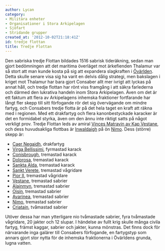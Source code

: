 ```yaml
---
author: Lycan
category:
- Militära enheter
- Organisationer i Stora Arkipelagen
- Sjöfart
- Stridande grupper
created_at: '2012-10-02T21:18:41Z'
id: tredje flottan
title: Tredje Flottan
---
```

Den sabriska tredje Flottan bildades 1516 sabrisk tideräkning, sedan man gjort bedömningen att det maritima överläget mot ärkefienden Thalamur var så stort att man kunde kosta på sig att expandera slagkraften i [Övärlden]. Detta skulle senare visa sig ha varit en delvis dålig strategi, men bakslagen i kriget mot Thalamur har bara gjort Consaber allt mer ivrigt att lyckas på annat håll, och tredje flottan har rönt viss framgång i att säkra farlederna och därmed den lukrativa handeln inom Stora Arkipelagen.
Även om det är ett faktum att flera av Arkipelagens inhemska fraktioner fortfarande har långt fler skepp till sitt förfogande rör det sig övervägande om mindre fartyg, och Consabers tredje flotta är på det hela taget en kraft att räkna med i regionen. Med ett drakfartyg och flera kanonbestyckade karacker är det en formidabel styrka, även om den ännu inte riktigt satts på något verkligt prov.
Tredje Flottan leds av amiral [Vinces Matravin av Kap Vestane], och dess huvudsakliga flottbas är [Inwaldaigh] på ön [Nimo].
Dess (större) skepp är:

-   [Caer Negaidh], drakfartyg
-   [Virga Bellissimi], fyrmastad karack
-   [Conisbrough], tremastad karack
-   [Dolorosa], tremastad karack
-   [Sankta Alda], tremastad karack
-   [Sankt Verete], tremastad vågridare
-   [Pior II], tremastad vågridare
-   [Vestane], tremastad sabrier
-   [Alainmyn], tremastad sabrier
-   [Oisín], tremastad sabrier
-   [Avarinea], tremastad sabrier
-   [Nimo], tremastad sabrier
-   [Criatain], tvåmastad sabrier

Utöver dessa har man ytterligare nio tvåmastade sabrier, fyra tvåmastade vågridare, 20 jakter och 12 slupar. I händelse av fullt krig skulle många civila fartyg, främst kaggar, sabrier och jakter, kunna mönstras. Det finns dock för närvarande inga galärer till Consabers förfogande, en fartygstyp som annars gjort stor nytta för de inhemska fraktionerna i Övärldens grunda, lugna vatten.

  [Övärlden]: Stora_Arkipelagen
  [Vinces Matravin av Kap Vestane]: Vinces_Matravin_av_Kap_Vestane
  [Inwaldaigh]: Inwaldaigh
  [Nimo]: Nimo
  [Caer Negaidh]: Caer_Negaidh
  [Virga Bellissimi]: Virga_Bellissimi
  [Conisbrough]: Conisbrough
  [Dolorosa]: Dolorosa
  [Sankta Alda]: Sankta_Alda
  [Sankt Verete]: Sankt_Verete
  [Pior II]: Pior_II
  [Vestane]: Vestane
  [Alainmyn]: Alainmyn
  [Oisín]: Oisín
  [Avarinea]: Avarinea
  [Criatain]: Criatain